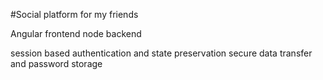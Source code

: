 #Social platform for my friends

Angular frontend
node backend

session based authentication and state preservation
 secure data transfer and password storage
